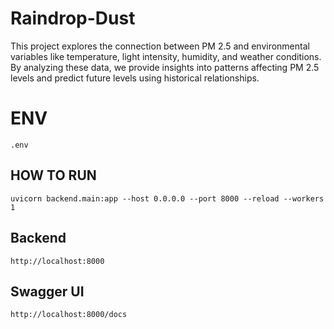 # Raindrop-Dust
This project explores the connection between PM 2.5 and environmental variables like temperature, light intensity, humidity, and weather conditions. By analyzing these data, we provide insights into patterns affecting PM 2.5 levels and predict future levels using historical relationships.

# ENV
```
.env
```

## HOW TO RUN
```
uvicorn backend.main:app --host 0.0.0.0 --port 8000 --reload --workers 1
```
## Backend
```
http://localhost:8000
```
## Swagger UI
```
http://localhost:8000/docs
```
